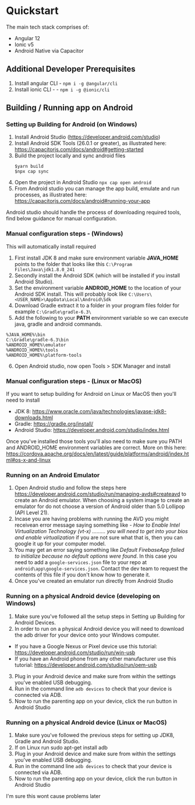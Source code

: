# Quickstart

The main tech stack comprises of:

- Angular 12
- Ionic v5
- Android Native via Capacitor

## Additional Developer Prerequisites

1. Install angular CLI - `npm i -g @angular/cli`
2. Install ionic CLI - - `npm i -g @ionic/cli`

## Building / Running app on Android

### Setting up Building for Android (on Windows)

1. Install Android Studio (https://developer.android.com/studio)
2. Install Android SDK Tools (26.0.1 or greater), as illustrated here: https://capacitorjs.com/docs/android#getting-started
3. Build the project locally and sync android files
   ```
   $yarn build
   $npx cap sync
   ```
4. Open the project in Android Studio `npx cap open android`
5. From Android studio you can manage the app build, emulate and run processes, as illustrated here: https://capacitorjs.com/docs/android#running-your-app

Android studio should handle the process of downloading required tools, find below guidance for manual configuration.

### Manual configuration steps - (Windows)

This will automatically install required

1. First install JDK 8 and make sure environment variable **JAVA_HOME** points to the folder that looks like this `C:\Program Files\Java\jdk1.8.0_241`
2. Secondly install the Android SDK (which will be installed if you install Android Studio).
3. Set the environment variable **ANDROID_HOME** to the location of your Android SDK install. This will probably look like
   `C:\Users\<USER_NAME>\AppData\Local\Android\Sdk`
4. Download Gradle extract it to a folder in your program files folder for example
   `C:\Gradle\gradle-6.3\`
5. Add the following to your **PATH** environment variable so we can execute java, gradle and android commands.

```
%JAVA_HOME%\bin
C:\Gradle\gradle-6.3\bin
%ANDROID_HOME%\emulator
%ANDROID_HOME%\tools
%ANDROID_HOME%\platform-tools
```

6. Open Android studio, now open Tools > SDK Manager and install

### Manual configuration steps - (Linux or MacOS)

If you want to setup building for Android on Linux or MacOS then you'll need to install

- JDK 8: https://www.oracle.com/java/technologies/javase-jdk8-downloads.html
- Gradle: https://gradle.org/install/
- Android Studio: https://developer.android.com/studio/index.html

Once you've installed those tools you'll also need to make sure you PATH and ANDROID_HOME environment variables are correct. More on this here: https://cordova.apache.org/docs/en/latest/guide/platforms/android/index.html#os-x-and-linux

### Running on an Android Emulator

1. Open Android studio and follow the steps here https://developer.android.com/studio/run/managing-avds#createavd to create an Android emulator. When choosing a system image to create an emulator for do not choose a version of Android older than 5.0 Lollipop (API Level 21).
2. Incase you are having problems with running the AVD you might receivean error message saying something like - _How to Enable Intel Virtualization Technology (vt-x) ……… you will need to get into your bios and enable virtualization_ if you are not sure what that is, then you can google it up for your computer model.
3. You may get an error saying something like _Default FirebaseApp failed to initialize because no default options were found_. In this case you need to add a `google-services.json` file to your repo at `android\app\google-services.json`. Contact the dev team to request the contents of this file if you don't know how to generate it.
4. Once you've created an emulator run directly from Android Studio

### Running on a physical Android device (developing on Windows)

1. Make sure you've followed all the setup steps in Setting up Building for Android Devices.
2. In order to run on a physical Android device you will need to download the adb driver for your device onto your Windows computer.

- If you have a Google Nexus or Pixel device use this tutorial: https://developer.android.com/studio/run/win-usb
- If you have an Android phone from any other manufacturer use this tutorial: https://developer.android.com/studio/run/oem-usb

3. Plug in your Android device and make sure from within the settings you've enabled USB debugging.
4. Run in the command line `adb devices` to check that your device is connected via ADB.
5. Now to run the parenting app on your device, click the run button in Android Studio

### Running on a physical Android device (Linux or MacOS)

1. Make sure you've followed the previous steps for setting up JDK8, Gradle and Android Studio.
2. If on Linux run sudo apt-get install adb
3. Plug in your Android device and make sure from within the settings you've enabled USB debugging.
4. Run in the command line `adb devices` to check that your device is connected via ADB.
5. Now to run the parenting app on your device, click the run button in Android Studio

I'm sure this wont cause problems later
